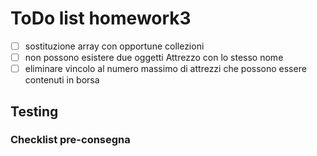 # ToDo list homework3
- [ ] sostituzione array con opportune collezioni
- [ ] non possono esistere due oggetti Attrezzo con lo stesso nome
- [ ] eliminare vincolo al numero massimo di attrezzi che possono essere contenuti in borsa
 
## Testing

### Checklist pre-consegna

